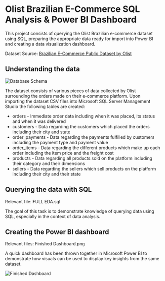 # Olist Brazilian E-Commerce SQL Analysis & Power BI Dashboard

This project consists of querying the Olist Brazilian e-commerce dataset using SQL, preparing the appropriate data ready for import into Power BI and creating a data visualization dashboard.

Dataset Source: [Brazilian E-Commerce Public Dataset by Olist](https://www.kaggle.com/olistbr/brazilian-ecommerce)

## Understanding the data

![Database Schema](https://i.ibb.co/CsCSQZP/schema.png)

The dataset consists of various pieces of data collected by Olist surrounding the orders made on their e-commerce platform. Upon importing the dataset CSV files into Microsoft SQL Server Management Studio the following tables are created:

- orders - Immediate order data including when it was placed, its status and when it was delivered
- customers - Data regarding the customers which placed the orders including their city and state
- order_payments - Data regarding the payments fulfilled by customers including the payment type and payment value
- order_items - Data regarding the different products which make up each order including the item price and the freight cost
- products - Data regarding all products sold on the platform including their category and their dimensions
- sellers - Data regarding the sellers which sell products on the platform including their city and their state

## Querying the data with SQL
Relevant file: FULL EDA.sql

The goal of this task is to demonstrate knowledge of querying data using SQL, especially in the context of data analysis.

## Creating the Power BI dashboard
Relevant files: Finished Dashboard.png

A quick dashboard has been thrown together in Microsoft Power BI to demonstrate how visuals can be used to display key insights from the same dataset.

 ![Finished Dashboard](https://i.ibb.co/k1wBmgq/Finished-Dashboard.png)


